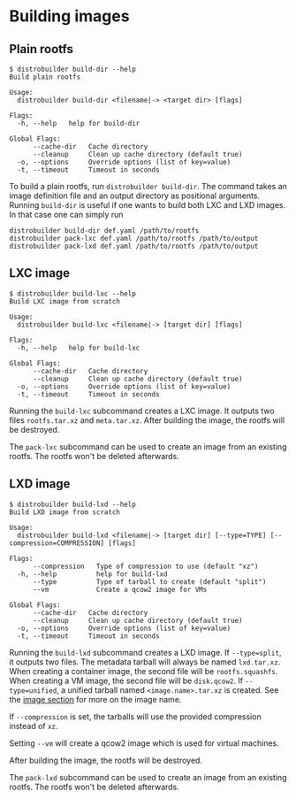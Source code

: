 # Building images

## Plain rootfs

```shell
$ distrobuilder build-dir --help
Build plain rootfs

Usage:
  distrobuilder build-dir <filename|-> <target dir> [flags]

Flags:
  -h, --help   help for build-dir

Global Flags:
      --cache-dir   Cache directory
      --cleanup     Clean up cache directory (default true)
  -o, --options     Override options (list of key=value)
  -t, --timeout     Timeout in seconds
```

To build a plain rootfs, run `distrobuilder build-dir`.
The command takes an image definition file and an output directory as positional arguments.
Running `build-dir` is useful if one wants to build both LXC and LXD images.
In that case one can simply run

```shell
distrobuilder build-dir def.yaml /path/to/rootfs
distrobuilder pack-lxc def.yaml /path/to/rootfs /path/to/output
distrobuilder pack-lxd def.yaml /path/to/rootfs /path/to/output
```

## LXC image

```shell
$ distrobuilder build-lxc --help
Build LXC image from scratch

Usage:
  distrobuilder build-lxc <filename|-> [target dir] [flags]

Flags:
  -h, --help   help for build-lxc

Global Flags:
      --cache-dir   Cache directory
      --cleanup     Clean up cache directory (default true)
  -o, --options     Override options (list of key=value)
  -t, --timeout     Timeout in seconds
```

Running the `build-lxc` subcommand creates a LXC image.
It outputs two files `rootfs.tar.xz` and `meta.tar.xz`.
After building the image, the rootfs will be destroyed.

The `pack-lxc` subcommand can be used to create an image from an existing rootfs.
The rootfs won't be deleted afterwards.

## LXD image

```shell
$ distrobuilder build-lxd --help
Build LXD image from scratch

Usage:
  distrobuilder build-lxd <filename|-> [target dir] [--type=TYPE] [--compression=COMPRESSION] [flags]

Flags:
      --compression   Type of compression to use (default "xz")
  -h, --help          help for build-lxd
      --type          Type of tarball to create (default "split")
      --vm            Create a qcow2 image for VMs

Global Flags:
      --cache-dir   Cache directory
      --cleanup     Clean up cache directory (default true)
  -o, --options     Override options (list of key=value)
  -t, --timeout     Timeout in seconds
```

Running the `build-lxd` subcommand creates a LXD image.
If `--type=split`, it outputs two files.
The metadata tarball will always be named `lxd.tar.xz`.
When creating a container image, the second file will be `rootfs.squashfs`.
When creating a VM image, the second file will be `disk.qcow2`.
If `--type=unified`, a unified tarball named `<image.name>.tar.xz` is created.
See the [image section](image.md) for more on the image name.

If `--compression` is set, the tarballs will use the provided compression instead of `xz`.

Setting `--vm` will create a qcow2 image which is used for virtual machines.

After building the image, the rootfs will be destroyed.

The `pack-lxd` subcommand can be used to create an image from an existing rootfs.
The rootfs won't be deleted afterwards.
